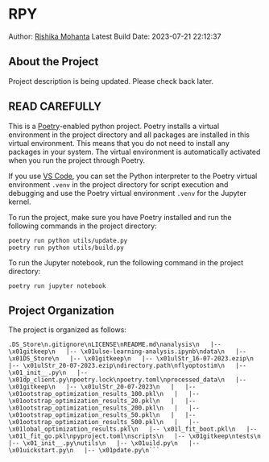 # RPY

<!-- badges: start -->
<!-- badges: end -->

Author: [Rishika Mohanta](https://neurorishika.github.io/)
Latest Build Date: 2023-07-21 22:12:37

## About the Project

Project description is being updated. Please check back later.

## READ CAREFULLY

This is a [Poetry](https://python-poetry.org/)-enabled python project. Poetry installs a virtual environment in the project directory and all packages are installed in this virtual environment. This means that you do not need to install any packages in your system. The virtual environment is automatically activated when you run the project through Poetry. 

If you use [VS Code](https://code.visualstudio.com/), you can set the Python interpreter to the Poetry virtual environment `.venv` in the project directory for script execution and debugging and use the Poetry virtual environment `.venv` for the Jupyter kernel.

To run the project, make sure you have Poetry installed and run the following commands in the project directory:

```
poetry run python utils/update.py
poetry run python utils/build.py
```

To run the Jupyter notebook, run the following command in the project directory:

```
poetry run jupyter notebook
```

## Project Organization

The project is organized as follows:
```
.DS_Store\n.gitignore\nLICENSE\nREADME.md\nanalysis\n   |-- \x01gitkeep\n   |-- \x01ulse-learning-analysis.ipynb\ndata\n   |-- \x01DS_Store\n   |-- \x01gitkeep\n   |-- \x01ulStr_16-07-2023.ezip\n   |-- \x01ulStr_20-07-2023.ezip\ndirectory.path\nflyoptostim\n   |-- \x01_init__.py\n   |-- \x01dp_client.py\npoetry.lock\npoetry.toml\nprocessed_data\n   |-- \x01gitkeep\n   |-- \x01ulStr_20-07-2023\n   |   |-- \x01ootstrap_optimization_results_100.pkl\n   |   |-- \x01ootstrap_optimization_results_20.pkl\n   |   |-- \x01ootstrap_optimization_results_200.pkl\n   |   |-- \x01ootstrap_optimization_results_50.pkl\n   |   |-- \x01ootstrap_optimization_results_500.pkl\n   |   |-- \x01lobal_optimization_results.pkl\n   |-- \x01l_fit_boot.pkl\n   |-- \x01l_fit_go.pkl\npyproject.toml\nscripts\n   |-- \x01gitkeep\ntests\n   |-- \x01_init__.py\nutils\n   |-- \x01uild.py\n   |-- \x01uickstart.py\n   |-- \x01pdate.py\n```
